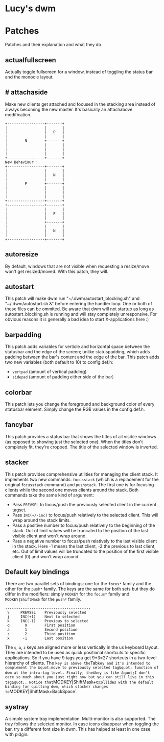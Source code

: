 # Lucy's dwm

# Patches

Patches and their explanation and what they do


## actualfullscreen
Actually toggle fullscreen for a window, instead of toggling the status bar and the monocle layout.

## # attachaside
Make new clients get attached and focused in the stacking area instead of
always becoming the new master. It's basically an attachabove modification.
```Original behaviour :
+-----------------+-------+
|                 |       |
|                 |   P   |
|                 |       |
|        N        +-------+
|                 |       |
|                 |       |
|                 |       |
+-----------------+-------+
New Behaviour :
+-----------------+-------+
|                 |       |
|                 |   N   |
|                 |       |
|        P        +-------+
|                 |       |
|                 |       |
|                 |       |
+-----------------+-------+
+-----------------+-------+
|                 |       |
|                 |   P   |
|                 |       |
|                 +-------+
|                 |       |
|                 |   N   |
|                 |       |
+-----------------+-------+
```


## autoresize
By default, windows that are not visible when requesting a resize/move won't
get resized/moved. With this patch, they will.

## autostart
This patch will make dwm run &quot;~/.dwm/autostart_blocking.sh&quot; and
&quot;~/.dwm/autostart.sh &amp;&quot; before entering the handler loop. One or both of these
files can be ommited.
Be aware that dwm will not startup as long as autostart_blocking.sh is running
and will stay completely unresponsive. For obvious reasons it is generally a
bad idea to start X-applications here :)

## barpadding
This patch adds variables for verticle and horizontal space between the statusbar and the edge of the screen; unlike statuspadding, which adds padding between the bar's content and the edge of the bar. This patch adds two new variables (both default to 10) to config.def.h:

- `vertpad` (amount of vertical padding)
- `sidepad` (amount of padding either side of the bar)

## colorbar
This patch lets you change the foreground and 
background color of every statusbar element.
Simply change the RGB values in the config.def.h.

## fancybar
This patch provides a status bar that shows the titles of all visible windows
(as opposed to showing just the selected one). When the titles don't completely
fit, they're cropped. The title of the selected window is inverted.

## stacker
This patch provides comprehensive utilities for managing the client stack. It
implements two new commands: `focusstack` (which is a replacement for the
original `focusstack` command) and `pushstack`. The first one is for focusing
clients while the second one moves clients around the stack. Both commands take
the same kind of argument:

- Pass `PREVSEL` to focus/push the previously selected client in the current
tagset.
- Pass `INC(+/-inc)` to focus/push relatively to the selected client. This will
wrap around the stack limits.
- Pass a positive number to focus/push relatively to the beginning of the
stack. Out of limit values will be truncated to the position of the last
visible client and won't wrap
around.
- Pass a negative number to focus/push relatively to the last visible client in
the stack. Here -1 means the last client, -2 the previous to last client, etc.
Out of limit values will be truncated to the position of the first visible
client (0) and won't wrap around.

## Default key bindings
There are two parallel sets of bindings: one for the `focus*` family and the
other for the `push*` family. The keys are the same for both sets but they do
differ in the modifiers: simply `MODKEY` for the `focus*` family and
`MODKEY|ShiftMask` for the `push*` family.
``` Key   Argument   Description
---------------------------------------
 \     PREVSEL    Previously selected
 j     INC(+1)    Next to selected
 k     INC(-1)    Previous to selected
 q       0        First position
 a       1        Second position
 z       2        Third position
 x      -1        Last position
```
The `q`, `a`, `z` keys are aligned more or less vertically in the us keyboard
layout. They are intended to be used as quick positional shortcuts to specific
applications. So if you have 9 tags you get 9*3=27 shortcuts in a two-level
hierarchy of clients. The ` key is above the `Tab` key and it's intended to
complement the &quot;move to previously selected tag&quot; function of dwm at the
intra-tag level. Finally, the `x` key is like &quot;I don't care so much about you
just right now but you can still live in this tag&quot;.
Notice that `MODKEY|ShiftMask+q` collides with the default binding for quitting
dwm, which stacker changes to `MODKEY|ShiftMask+BackSpace`.

## systray
A simple system tray implementation. Multi-monitor is also supported. The tray
follows the selected monitor.
In case icons disappear when toggling the bar, try a different font size
in dwm. This has helped at least in one case with pidgin.


